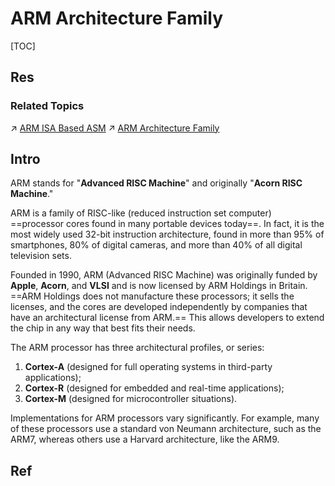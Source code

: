 # ARM Architecture Family

[TOC]



## Res
### Related Topics
↗ [ARM ISA Based ASM](../../../../../👩‍💻%20Computer%20Languages%20&%20Programming%20Methodology/ASM%20(Assembly%20Languages)/ARM%20ISA%20Based%20ASM/ARM%20ISA%20Based%20ASM.md)
↗ [ARM Architecture Family](ARM%20Architecture%20Family.md)



## Intro
ARM stands for "**Advanced RISC Machine**" and originally "**Acorn RISC Machine**."

ARM is a family of RISC-like (reduced instruction set computer) ==processor cores found in many portable devices today==. In fact, it is the most widely used 32-bit instruction architecture, found in more than 95% of smartphones, 80% of digital cameras, and more than 40% of all digital television sets.

Founded in 1990, ARM (Advanced RISC Machine) was originally funded by **Apple**, **Acorn**, and **VLSI** and is now licensed by ARM Holdings in Britain. ==ARM Holdings does not manufacture these processors; it sells the licenses, and the cores are developed independently by companies that have an architectural license from ARM.== This allows developers to extend the chip in any way that best fits their needs.

The ARM processor has three architectural profiles, or series: 
1. **Cortex-A** (designed for full operating systems in third-party applications);
2. **Cortex-R** (designed for embedded and real-time applications);
3. **Cortex-M** (designed for microcontroller situations).

Implementations for ARM processors vary significantly. For example, many of these processors use a standard von Neumann architecture, such as the ARM7, whereas others use a Harvard architecture, like the ARM9.



## Ref
[ARM Architecture Family | Wikipedia]: https://en.wikipedia.org/wiki/ARM_architecture_family


